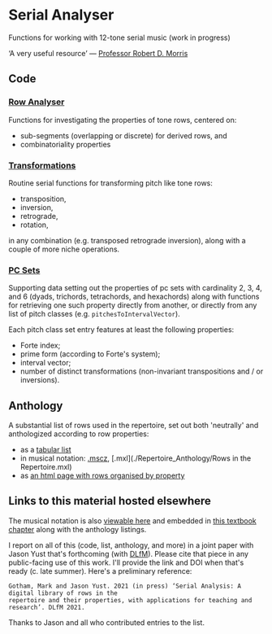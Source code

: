 # Serial Analyser
Functions for working with 12-tone serial music (work in progress)

‘A very useful resource’ — [Professor Robert D. Morris](https://www.esm.rochester.edu/faculty/morris_robert/) 

## Code

### [Row Analyser](./row_analyser.py)

Functions for investigating the properties of tone rows, centered on:
- sub-segments (overlapping or discrete) for derived rows, and
- combinatoriality properties

### [Transformations](./transformations.py)

Routine serial functions for transforming pitch like tone rows:
- transposition, 
- inversion, 
- retrograde, 
- rotation,

in any combination (e.g. transposed retrograde inversion), 
along with a couple of more niche operations.

### [PC Sets](./pc_sets.py)

Supporting data setting out the properties of 
pc sets with cardinality 2, 3, 4, and 6 
(dyads, trichords, tetrachords, and hexachords)
along with functions for retrieving one such property directly from another, 
or directly from any list of pitch classes 
(e.g. `pitchesToIntervalVector`).

Each pitch class set entry features at least the following properties:
- Forte index;
- prime form (according to Forte's system);
- interval vector;
- number of distinct transformations (non-invariant transpositions and / or inversions).

## Anthology

A substantial list of rows used in the repertoire,
set out both 'neutrally' and 
anthologized according to row properties:
- as a [tabular list](./Repertoire_Anthology/rows_in_the_repertoire.csv) 
- in musical notation: [.mscz](./Repertoire_Anthology/Rows_in_the_Repertoire.mscz), [.mxl](./Repertoire_Anthology/Rows in the Repertoire.mxl)
- as [an html page with rows organised by property](./Repertoire_Anthology/Serial_Anthology.html)

## Links to this material hosted elsewhere

The musical notation is also 
[viewable here](https://musescore.com/fourscoreandmore/rows-in-the-repertoire) 
and embedded in 
[this textbook chapter](https://viva.pressbooks.pub/openmusictheory/chapter/anthology-12-tone/) 
along with the anthology listings.

I report on all of this (code, list, anthology, and more) 
in a joint paper with Jason Yust that's forthcoming
(with [DLfM](https://dlfm.web.ox.ac.uk)).
Please cite that piece in any public-facing use of this work.
I'll provide the link and DOI when that's ready (c. late summer).
Here's a preliminary reference:

```
Gotham, Mark and Jason Yust. 2021 (in press) ‘Serial Analysis: A digital library of rows in the
repertoire and their properties, with applications for teaching and research’. DLfM 2021.
```

Thanks to Jason and all who contributed entries to the list.